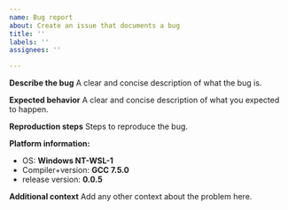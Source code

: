 ```yaml
---
name: Bug report
about: Create an issue that documents a bug
title: ''
labels: ''
assignees: ''

---
```


**Describe the bug**
A clear and concise description of what the bug is.

**Expected behavior**
A clear and concise description of what you expected to happen.

**Reproduction steps**
Steps to reproduce the bug.
<!-- Usually this means a small and self-contained piece of code that uses Catch and specifying compiler flags if relevant. -->


**Platform information:**
<!-- Fill in any extra information that might be important for your issue. -->
 - OS: **Windows NT-WSL-1**
 - Compiler+version: **GCC 7.5.0**
 - release version: **0.0.5**


**Additional context**
Add any other context about the problem here.